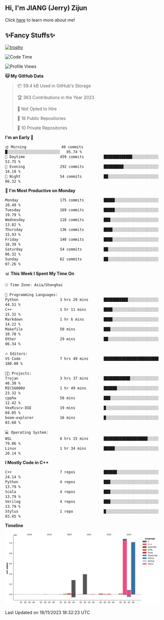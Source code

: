 ## Hi, I'm JIANG (Jerry) Zijun

Click [here](https://jzjerry.github.io/about/) to learn more about me!

## ✨Fancy Stuffs✨
[![trophy](https://github-profile-trophy.vercel.app/?username=jzjerry&theme=onedark)](https://github.com/ryo-ma/github-profile-trophy)
<!--START_SECTION:waka-->
![Code Time](http://img.shields.io/badge/Code%20Time-109%20hrs%2044%20mins-blue)

![Profile Views](http://img.shields.io/badge/Profile%20Views-1-blue)

**🐱 My GitHub Data** 

> 📦 59.4 kB Used in GitHub's Storage 
 > 
> 🏆 363 Contributions in the Year 2023
 > 
> 🚫 Not Opted to Hire
 > 
> 📜 18 Public Repositories 
 > 
> 🔑 10 Private Repositories 
 > 
**I'm an Early 🐤** 

```text
🌞 Morning                49 commits          █░░░░░░░░░░░░░░░░░░░░░░░░   05.74 % 
🌆 Daytime                459 commits         █████████████░░░░░░░░░░░░   53.75 % 
🌃 Evening                292 commits         █████████░░░░░░░░░░░░░░░░   34.19 % 
🌙 Night                  54 commits          ██░░░░░░░░░░░░░░░░░░░░░░░   06.32 % 
```
📅 **I'm Most Productive on Monday** 

```text
Monday                   175 commits         █████░░░░░░░░░░░░░░░░░░░░   20.49 % 
Tuesday                  169 commits         █████░░░░░░░░░░░░░░░░░░░░   19.79 % 
Wednesday                118 commits         ███░░░░░░░░░░░░░░░░░░░░░░   13.82 % 
Thursday                 136 commits         ████░░░░░░░░░░░░░░░░░░░░░   15.93 % 
Friday                   140 commits         ████░░░░░░░░░░░░░░░░░░░░░   16.39 % 
Saturday                 54 commits          ██░░░░░░░░░░░░░░░░░░░░░░░   06.32 % 
Sunday                   62 commits          ██░░░░░░░░░░░░░░░░░░░░░░░   07.26 % 
```


📊 **This Week I Spent My Time On** 

```text
🕑︎ Time Zone: Asia/Shanghai

💬 Programming Languages: 
Python                   3 hrs 29 mins       ███████████░░░░░░░░░░░░░░   44.51 % 
C++                      1 hr 11 mins        ████░░░░░░░░░░░░░░░░░░░░░   15.32 % 
Markdown                 1 hr 6 mins         ████░░░░░░░░░░░░░░░░░░░░░   14.22 % 
Makefile                 50 mins             ███░░░░░░░░░░░░░░░░░░░░░░   10.78 % 
Other                    29 mins             ██░░░░░░░░░░░░░░░░░░░░░░░   06.34 % 

🔥 Editors: 
VS Code                  7 hrs 49 mins       █████████████████████████   100.00 % 

🐱‍💻 Projects: 
Trojan                   3 hrs 37 mins       ████████████░░░░░░░░░░░░░   46.38 % 
MICS6000U                1 hr 49 mins        ██████░░░░░░░░░░░░░░░░░░░   23.32 % 
cpphw                    58 mins             ███░░░░░░░░░░░░░░░░░░░░░░   12.42 % 
VexRiscv-DSE             19 mins             █░░░░░░░░░░░░░░░░░░░░░░░░   04.05 % 
boom-explorer            16 mins             █░░░░░░░░░░░░░░░░░░░░░░░░   03.60 % 

💻 Operating System: 
WSL                      6 hrs 15 mins       ████████████████████░░░░░   79.86 % 
Linux                    1 hr 34 mins        █████░░░░░░░░░░░░░░░░░░░░   20.14 % 
```

**I Mostly Code in C++** 

```text
C++                      7 repos             ██████░░░░░░░░░░░░░░░░░░░   24.14 % 
Python                   4 repos             ███░░░░░░░░░░░░░░░░░░░░░░   13.79 % 
Scala                    4 repos             ███░░░░░░░░░░░░░░░░░░░░░░   13.79 % 
Verilog                  4 repos             ███░░░░░░░░░░░░░░░░░░░░░░   13.79 % 
Stylus                   1 repo              █░░░░░░░░░░░░░░░░░░░░░░░░   03.45 % 
```



**Timeline**

![Lines of Code chart](https://raw.githubusercontent.com/Jzjerry/Jzjerry/main/assets/bar_graph.png)


 Last Updated on 18/11/2023 18:32:23 UTC
<!--END_SECTION:waka-->
